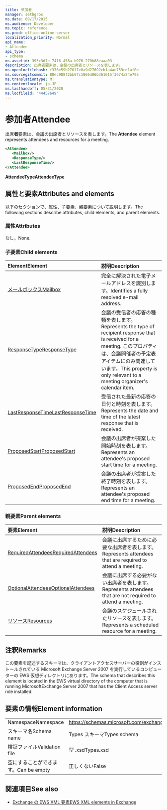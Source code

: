```yaml
---
title: 参加者
manager: sethgros
ms.date: 09/17/2015
ms.audience: Developer
ms.topic: reference
ms.prod: office-online-server
localization_priority: Normal
api_name:
- Attendee
api_type:
- schema
ms.assetid: 393c3d7e-7416-458a-b976-270b88eaaa03
description: 出席者要素は、会議の出席者とリソースを表します。
ms.openlocfilehash: f376e59b27017e0a9d27692cb1a4ae759cd1af0e
ms.sourcegitcommit: 88ec988f2bb67c1866d06b361615f3674a24e795
ms.translationtype: MT
ms.contentlocale: ja-JP
ms.lasthandoff: 05/31/2020
ms.locfileid: "44457649"
---
```

# <a name="attendee"></a><span data-ttu-id="9eedd-103">参加者</span><span class="sxs-lookup"><span data-stu-id="9eedd-103">Attendee</span></span>

<span data-ttu-id="9eedd-104">出席**者**要素は、会議の出席者とリソースを表します。</span><span class="sxs-lookup"><span data-stu-id="9eedd-104">The **Attendee** element represents attendees and resources for a meeting.</span></span> 
  
```xml
<Attendee>
   <Mailbox/>
   <ResponseType/>
   <LastResponseTime/>
</Attendee>
```

 <span data-ttu-id="9eedd-105">**AttendeeType**</span><span class="sxs-lookup"><span data-stu-id="9eedd-105">**AttendeeType**</span></span>
## <a name="attributes-and-elements"></a><span data-ttu-id="9eedd-106">属性と要素</span><span class="sxs-lookup"><span data-stu-id="9eedd-106">Attributes and elements</span></span>

<span data-ttu-id="9eedd-107">以下のセクションで、属性、子要素、親要素について説明します。</span><span class="sxs-lookup"><span data-stu-id="9eedd-107">The following sections describe attributes, child elements, and parent elements.</span></span>
  
### <a name="attributes"></a><span data-ttu-id="9eedd-108">属性</span><span class="sxs-lookup"><span data-stu-id="9eedd-108">Attributes</span></span>

<span data-ttu-id="9eedd-109">なし。</span><span class="sxs-lookup"><span data-stu-id="9eedd-109">None.</span></span>
  
### <a name="child-elements"></a><span data-ttu-id="9eedd-110">子要素</span><span class="sxs-lookup"><span data-stu-id="9eedd-110">Child elements</span></span>

|<span data-ttu-id="9eedd-111">**Element**</span><span class="sxs-lookup"><span data-stu-id="9eedd-111">**Element**</span></span>|<span data-ttu-id="9eedd-112">**説明**</span><span class="sxs-lookup"><span data-stu-id="9eedd-112">**Description**</span></span>|
|:-----|:-----|
|[<span data-ttu-id="9eedd-113">メールボックス</span><span class="sxs-lookup"><span data-stu-id="9eedd-113">Mailbox</span></span>](mailbox.md) <br/> |<span data-ttu-id="9eedd-114">完全に解決された電子メールアドレスを識別します。</span><span class="sxs-lookup"><span data-stu-id="9eedd-114">Identifies a fully resolved e-mail address.</span></span>  <br/> |
|[<span data-ttu-id="9eedd-115">ResponseType</span><span class="sxs-lookup"><span data-stu-id="9eedd-115">ResponseType</span></span>](responsetype.md) <br/> |<span data-ttu-id="9eedd-116">会議の受信者の応答の種類を表します。</span><span class="sxs-lookup"><span data-stu-id="9eedd-116">Represents the type of recipient response that is received for a meeting.</span></span> <span data-ttu-id="9eedd-117">このプロパティは、会議開催者の予定表アイテムにのみ関連しています。</span><span class="sxs-lookup"><span data-stu-id="9eedd-117">This property is only relevant to a meeting organizer's calendar item.</span></span>  <br/> |
|[<span data-ttu-id="9eedd-118">LastResponseTime</span><span class="sxs-lookup"><span data-stu-id="9eedd-118">LastResponseTime</span></span>](lastresponsetime.md) <br/> |<span data-ttu-id="9eedd-119">受信された最新の応答の日付と時刻を表します。</span><span class="sxs-lookup"><span data-stu-id="9eedd-119">Represents the date and time of the latest response that is received.</span></span>  <br/> |
|[<span data-ttu-id="9eedd-120">ProposedStart</span><span class="sxs-lookup"><span data-stu-id="9eedd-120">ProposedStart</span></span>](proposedstart-attendeetype.md) <br/> |<span data-ttu-id="9eedd-121">会議の出席者が提案した開始時刻を表します。</span><span class="sxs-lookup"><span data-stu-id="9eedd-121">Represents an attendee's proposed start time for a meeting.</span></span> <br/> |
|[<span data-ttu-id="9eedd-122">ProposedEnd</span><span class="sxs-lookup"><span data-stu-id="9eedd-122">ProposedEnd</span></span>](proposedend-attendeetype.md) <br/> |<span data-ttu-id="9eedd-123">会議の出席者が提案した終了時刻を表します。</span><span class="sxs-lookup"><span data-stu-id="9eedd-123">Represents an attendee's proposed end time for a meeting.</span></span> <br/> |
   
### <a name="parent-elements"></a><span data-ttu-id="9eedd-124">親要素</span><span class="sxs-lookup"><span data-stu-id="9eedd-124">Parent elements</span></span>

|<span data-ttu-id="9eedd-125">**要素**</span><span class="sxs-lookup"><span data-stu-id="9eedd-125">**Element**</span></span>|<span data-ttu-id="9eedd-126">**説明**</span><span class="sxs-lookup"><span data-stu-id="9eedd-126">**Description**</span></span>|
|:-----|:-----|
|[<span data-ttu-id="9eedd-127">RequiredAttendees</span><span class="sxs-lookup"><span data-stu-id="9eedd-127">RequiredAttendees</span></span>](requiredattendees.md) <br/> |<span data-ttu-id="9eedd-128">会議に出席するために必要な出席者を表します。</span><span class="sxs-lookup"><span data-stu-id="9eedd-128">Represents attendees that are required to attend a meeting.</span></span>  <br/> |
|[<span data-ttu-id="9eedd-129">OptionalAttendees</span><span class="sxs-lookup"><span data-stu-id="9eedd-129">OptionalAttendees</span></span>](optionalattendees.md) <br/> |<span data-ttu-id="9eedd-130">会議に出席する必要がない出席者を表します。</span><span class="sxs-lookup"><span data-stu-id="9eedd-130">Represents attendees that are not required to attend a meeting.</span></span>  <br/> |
|[<span data-ttu-id="9eedd-131">リソース</span><span class="sxs-lookup"><span data-stu-id="9eedd-131">Resources</span></span>](resources.md) <br/> |<span data-ttu-id="9eedd-132">会議のスケジュールされたリソースを表します。</span><span class="sxs-lookup"><span data-stu-id="9eedd-132">Represents a scheduled resource for a meeting.</span></span>  <br/> |
   
## <a name="remarks"></a><span data-ttu-id="9eedd-133">注釈</span><span class="sxs-lookup"><span data-stu-id="9eedd-133">Remarks</span></span>

<span data-ttu-id="9eedd-134">この要素を記述するスキーマは、クライアントアクセスサーバーの役割がインストールされている Microsoft Exchange Server 2007 を実行しているコンピューターの EWS 仮想ディレクトリにあります。</span><span class="sxs-lookup"><span data-stu-id="9eedd-134">The schema that describes this element is located in the EWS virtual directory of the computer that is running MicrosoftExchange Server 2007 that has the Client Access server role installed.</span></span>
  
## <a name="element-information"></a><span data-ttu-id="9eedd-135">要素の情報</span><span class="sxs-lookup"><span data-stu-id="9eedd-135">Element information</span></span>

|||
|:-----|:-----|
|<span data-ttu-id="9eedd-136">Namespace</span><span class="sxs-lookup"><span data-stu-id="9eedd-136">Namespace</span></span>  <br/> |https://schemas.microsoft.com/exchange/services/2006/types  <br/> |
|<span data-ttu-id="9eedd-137">スキーマ名</span><span class="sxs-lookup"><span data-stu-id="9eedd-137">Schema name</span></span>  <br/> |<span data-ttu-id="9eedd-138">Types スキーマ</span><span class="sxs-lookup"><span data-stu-id="9eedd-138">Types schema</span></span>  <br/> |
|<span data-ttu-id="9eedd-139">検証ファイル</span><span class="sxs-lookup"><span data-stu-id="9eedd-139">Validation file</span></span>  <br/> |<span data-ttu-id="9eedd-140">型 .xsd</span><span class="sxs-lookup"><span data-stu-id="9eedd-140">Types.xsd</span></span>  <br/> |
|<span data-ttu-id="9eedd-141">空にすることができます。</span><span class="sxs-lookup"><span data-stu-id="9eedd-141">Can be empty</span></span>  <br/> |<span data-ttu-id="9eedd-142">正しくない</span><span class="sxs-lookup"><span data-stu-id="9eedd-142">False</span></span>  <br/> |
   
## <a name="see-also"></a><span data-ttu-id="9eedd-143">関連項目</span><span class="sxs-lookup"><span data-stu-id="9eedd-143">See also</span></span>

- [<span data-ttu-id="9eedd-144">Exchange の EWS XML 要素</span><span class="sxs-lookup"><span data-stu-id="9eedd-144">EWS XML elements in Exchange</span></span>](ews-xml-elements-in-exchange.md)

